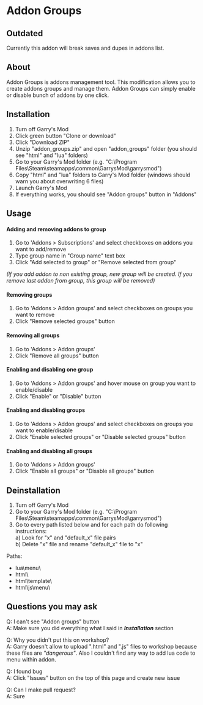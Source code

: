# Addon Groups

## Outdated
Currently this addon will break saves and dupes in addons list.

## About
Addon Groups is addons management tool. This modification allows you to create addons groups and manage them. Addon Groups can simply enable or disable bunch of addons by one click.

## Installation
1. Turn off Garry's Mod
2. Click green button "Clone or download"
3. Click "Download ZIP"
4. Unzip "addon_groups.zip" and open "addon_groups" folder (you should see "html" and "lua" folders)
5. Go to your Garry's Mod folder (e.g. "C:\Program Files\Steam\steamapps\common\GarrysMod\garrysmod\")
6. Copy "html" and "lua" folders to Garry's Mod folder (windows should warn you about overwriting 6 files)
7. Launch Garry's Mod
8. If everything works, you should see "Addon groups" button in "Addons"

## Usage
#### Adding and removing addons to group
1. Go to 'Addons > Subscriptions' and select checkboxes on addons you want to add/remove
2. Type group name in "Group name" text box
3. Click "Add selected to group" or "Remove selected from group"

*(If you add addon to non existing group, new group will be created. If you remove last addon from group, this group will be removed)*

#### Removing groups
1. Go to 'Addons > Addon groups' and select checkboxes on groups you want to remove
2. Click "Remove selected groups" button

#### Removing all groups
1. Go to 'Addons > Addon groups'
2. Click "Remove all groups" button

#### Enabling and disabling one group
1. Go to 'Addons > Addon groups' and hover mouse on group you want to enable/disable
2. Click "Enable" or "Disable" button

#### Enabling and disabling groups
1. Go to 'Addons > Addon groups' and select checkboxes on groups you want to enable/disable
2. Click "Enable selected groups" or "Disable selected groups" button

#### Enabling and disabling all groups
1. Go to 'Addons > Addon groups'
2. Click "Enable all groups" or "Disable all groups" button

## Deinstallation
1. Turn off Garry's Mod
2. Go to your Garry's Mod folder (e.g. "C:\Program Files\Steam\steamapps\common\GarrysMod\garrysmod\")
3. Go to every path listed below and for each path do following instructions:\
  a) Look for "x" and "default_x" file pairs\
  b) Delete "x" file and rename "default_x" file to "x"
  
Paths:
- lua\menu\
- html\
- html\template\
- html\js\menu\

## Questions you may ask
Q: I can't see "Addon groups" button\
A: Make sure you did everything what I said in ***Installation*** section

Q: Why you didn't put this on workshop?\
A: Garry doesn't allow to upload ".html" and ".js" files to workshop because these files are *"dangerous"*. Also I couldn't find any way to add lua code to menu within addon.

Q: I found bug\
A: Click "Issues" button on the top of this page and create new issue

Q: Can I make pull request?\
A: Sure
